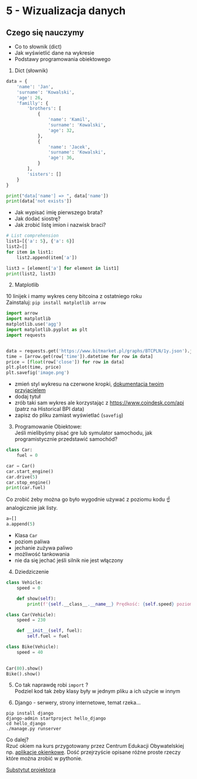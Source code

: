 # 5 - Wizualizacja danych

## Czego się nauczymy 
+ Co to słownik (dict)
+ Jak wyświetlić dane na wykresie
+ Podstawy programowania obiektowego

1. Dict (słownik)
```python
data = {
    'name': 'Jan',
    'surname': 'Kowalski',
    'age': 26,
    'familly': {
        'brothers': [
            {
                'name': 'Kamil',
                'surname': 'Kowalski',
                'age': 32,
            },
            {
                'name': 'Jacek',
                'surname': 'Kowalski',
                'age': 36,
            }
        ],
        'sisters': []
    }
}

print("data['name'] => ", data['name'])
print(data['not exists'])
```
+ Jak wypisać imię pierwszego brata?
+ Jak dodać siostrę?
+ Jak zrobić listę imion i nazwisk braci?

```python
# List comprehension
list1=[{'a': 5}, {'a': 6}]
list2=[]
for item in list1:
    list2.append(item['a'])

list3 = [element['a'] for element in list1]
print(list2, list3)
```

2. Matplotlib

10 linijek i mamy wykres ceny bitcoina z ostatniego roku  
Zainstaluj: `pip install matplotlib arrow`
```python
import arrow
import matplotlib
matplotlib.use('agg')
import matplotlib.pyplot as plt
import requests


data = requests.get('https://www.bitmarket.pl/graphs/BTCPLN/1y.json').json()
time = [arrow.get(row['time']).datetime for row in data]
price = [float(row['close']) for row in data]
plt.plot(time, price)
plt.savefig('image.png')
```

+ zmień styl wykresu na czerwone kropki, [dokumentacja twoim przyjacielem](https://matplotlib.org/api/_as_gen/matplotlib.pyplot.plot.html#matplotlib.pyplot.plot)  
+ dodaj tytuł
+ zrób taki sam wykres ale korzystając z https://www.coindesk.com/api (patrz na Historical BPI data)
+ zapisz do pliku zamiast wyświetlać (`savefig`) 


3. Programowanie Obiektowe:  
Jeśli mielibyśmy pisać gre lub symulator samochodu, jak programistycznie przedstawić samochód?


```python
class Car:
    fuel = 0

car = Car()
car.start_engine()
car.drive(5)
car.stop_engine()
print(car.fuel)
```

Co zrobić żeby można go było wygodnie używać z poziomu kodu :point_up: analogicznie jak listy. 
```python
a=[]
a.append(5)
```
+ Klasa `Car`
+ poziom paliwa
+ jechanie zużywa paliwo
+ możliwość tankowania
+ nie da się jechać jeśli silnik nie jest włączony

4. Dziedziczenie
```python
class Vehicle:
    speed = 0

    def show(self):
        print(f'{self.__class__.__name__} Prędkość: {self.speed} poziom paliwa {self.fuel}')

class Car(Vehicle):
    speed = 230

    def __init__(self, fuel):
        self.fuel = fuel

class Bike(Vehicle):
    speed = 40
    

Car(80).show()
Bike().show()
```
5. Co tak naprawdę robi `import` ?  
Podziel kod tak żeby klasy były w jednym pliku a ich użycie w innym


6. Django - serwery, strony internetowe, temat rzeka...
```
pip install django
django-admin startproject hello_django
cd hello_django
./manage.py runserver
```

Co dalej?  
Rzuć okiem na kurs przygotowany przez Centrum Edukacji Obywatelskiej np. [aplikacje okienkowe](https://python101.readthedocs.io/pl/latest/pyqt/kalkulator/index.html). Dość przejrzyście opisane różne proste rzeczy które można zrobić w pythonie.


[Substytut projektora](https://docs.google.com/document/d/1lXBefifkbxZf28u7_U_V5BxtA0wOLlVZrp5E8UV5w_c/edit?usp=sharing)